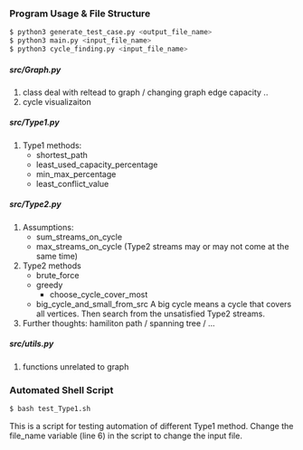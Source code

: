 ### Program Usage & File Structure

```bash
$ python3 generate_test_case.py <output_file_name>
$ python3 main.py <input_file_name>
$ python3 cycle_finding.py <input_file_name>
```

##### src/Graph.py

1. class deal with reltead to graph / changing graph edge capacity ..
2. cycle visualizaiton

##### src/Type1.py

1. Type1 methods:
   - shortest_path
   - least_used_capacity_percentage
   - min_max_percentage
   - least_conflict_value

##### src/Type2.py

1. Assumptions:
   - sum_streams_on_cycle
   - max_streams_on_cycle (Type2 streams may or may not come at the same time)
2. Type2 methods
   - brute_force
   - greedy
     - choose_cycle_cover_most
   - big_cycle_and_small_from_src
     A big cycle means a cycle that covers all vertices. Then search from the unsatisfied Type2 streams.
3. Further thoughts: hamiliton path / spanning tree / ...

##### src/utils.py

1. functions unrelated to graph

### Automated Shell Script

```bash
$ bash test_Type1.sh
```

This is a script for testing automation of different Type1 method.
Change the file_name variable (line 6) in the script to change the input file.
